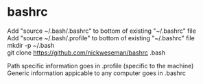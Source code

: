 # bashrc  

Add "source \~/.bash/.bashrc" to bottom of existing "\~/.bashrc" file  
Add "source \~/.bash/.profile" to bottom of existing "\~/.bashrc" file  
mkdir -p ~/.bash  
git clone https://github.com/nickweseman/bashrc .bash  

Path specific information goes in .profile  (specific to the machine)  
Generic information appicable to any computer goes in .bashrc  
